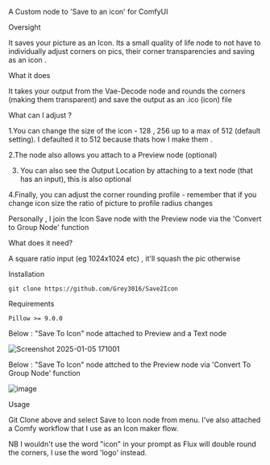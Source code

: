 A Custom node to 'Save to an icon' for ComfyUI

Oversight

It saves your picture as an Icon.
Its a small quality of life node to not have to individually adjust corners on pics, their corner transparencies and saving as an icon .


What it does

It takes your output from the Vae-Decode node and rounds the corners (making them transparent) and save the output as an .ico (icon) file


What can I adjust ?

1.You can change the size of the icon - 128 , 256 up to a max of 512 (default setting). I defaulted it to 512 because thats how I make them .

2.The node also allows you attach to a Preview node (optional) 

3. You can also see the Output Location by attaching to a text node (that has an input), this is also optional

4.Finally, you can adjust the corner rounding profile - remember that if you change icon size the ratio of picture to profile radius changes 

Personally , I join the Icon Save node with the Preview node via the 'Convert to Group Node' function


What does it need?

A square ratio input (eg 1024x1024 etc) , it'll squash the pic otherwise


Installation

    git clone https://github.com/Grey3016/Save2Icon

Requirements

    Pillow >= 9.0.0

Below : "Save To Icon" node attached to Preview and a Text node

![Screenshot 2025-01-05 171001](https://github.com/user-attachments/assets/c9d8a05c-cffc-4039-a681-30dc6b811cdf)


Below : "Save To Icon" node attched to the Preview node via 'Convert To Group Node' function

![image](https://github.com/user-attachments/assets/692e1fc1-726e-4591-bd89-01f11ea37cbe)


Usage

Git Clone above and select Save to Icon node from menu. I've also attached a Comfy workflow that I use as an Icon maker flow. 

NB I wouldn't use the word "icon" in your prompt as Flux will double round the corners, I use the word 'logo' instead. 

